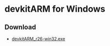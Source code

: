 devkitARM for Windows
=====================

## Download

* [devkitARM_r26-win32.exe](https://ddl.homebrew.cloud/devkitPro%20Mirror/devkitARM/r26%20%282009%29/devkitARM_r26-win32.exe)
